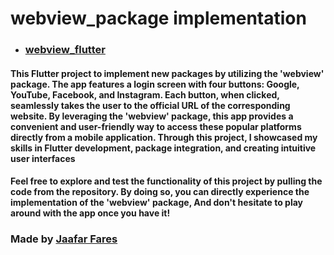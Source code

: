 # webview_package implementation


* ### [webview_flutter](https://pub.dev/packages/webview_flutter)

#### This Flutter project to implement new packages by utilizing the 'webview' package. The app features a login screen with four buttons: Google, YouTube, Facebook, and Instagram. Each button, when clicked, seamlessly takes the user to the official URL of the corresponding website. By leveraging the 'webview' package, this app provides a convenient and user-friendly way to access these popular platforms directly from a mobile application. Through this project, I showcased my skills in Flutter development, package integration, and creating intuitive user interfaces


#### Feel free to explore and test the functionality of this project by pulling the code from the repository. By doing so, you can directly experience the implementation of the 'webview' package, And don't hesitate to play around with the app once you have it! 


### Made by [Jaafar Fares](https://github.com/jaafarfares)
